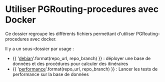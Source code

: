 
# Utiliser PGRouting-procedures avec Docker

Ce dossier regroupe les différents fichiers permettant d'utiliser PGRouting-procedures avec docker.

Il y a un sous-dossier par usage :
- {{ '[debian]({}tree/{}/docker/debian)'.format(repo_url, repo_branch) }} : déployer une base de données et des procédures pour calculer des itinéraires
- {{ '[performance]({}tree/{}/docker/performance)'.format(repo_url, repo_branch) }} : Lancer les tests de performance sur la base de données

